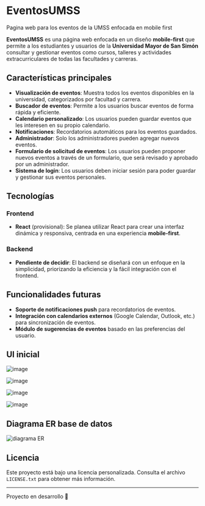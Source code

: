# EventosUMSS
Pagina web para los eventos de la UMSS enfocada en mobile first

**EventosUMSS** es una página web enfocada en un diseño **mobile-first** que permite a los estudiantes y usuarios de la **Universidad Mayor de San Simón** consultar y gestionar eventos como cursos, talleres y actividades extracurriculares de todas las facultades y carreras.

## Características principales

- **Visualización de eventos**: Muestra todos los eventos disponibles en la universidad, categorizados por facultad y carrera.
- **Buscador de eventos**: Permite a los usuarios buscar eventos de forma rápida y eficiente.
- **Calendario personalizado**: Los usuarios pueden guardar eventos que les interesen en su propio calendario.
- **Notificaciones**: Recordatorios automáticos para los eventos guardados.
- **Administrador**: Solo los administradores pueden agregar nuevos eventos.
- **Formulario de solicitud de eventos**: Los usuarios pueden proponer nuevos eventos a través de un formulario, que será revisado y aprobado por un administrador.
- **Sistema de login**: Los usuarios deben iniciar sesión para poder guardar y gestionar sus eventos personales.

## Tecnologías

### Frontend
- **React** (provisional): Se planea utilizar React para crear una interfaz dinámica y responsiva, centrada en una experiencia **mobile-first**.

### Backend
- **Pendiente de decidir**: El backend se diseñará con un enfoque en la simplicidad, priorizando la eficiencia y la fácil integración con el frontend.

## Funcionalidades futuras

- **Soporte de notificaciones push** para recordatorios de eventos.
- **Integración con calendarios externos** (Google Calendar, Outlook, etc.) para sincronización de eventos.
- **Módulo de sugerencias de eventos** basado en las preferencias del usuario.

## UI inicial

![image](https://github.com/user-attachments/assets/92dce830-ca93-47e0-b10e-a75e2a706069)

![image](https://github.com/user-attachments/assets/61c666b1-3df1-409b-92a4-e9e77f4e046c)

![image](https://github.com/user-attachments/assets/6a740654-8cbe-456b-942f-9086d4a59f69)

![image](https://github.com/user-attachments/assets/2b95da35-a565-4832-b530-5b4b54060b17)

## Diagrama ER base de datos

![diagrama ER](https://github.com/user-attachments/assets/e91f9e96-4852-4bde-a18f-b19d226747af)

## Licencia

Este proyecto está bajo una licencia personalizada. Consulta el archivo `LICENSE.txt` para obtener más información.

---

Proyecto en desarrollo 🚧
